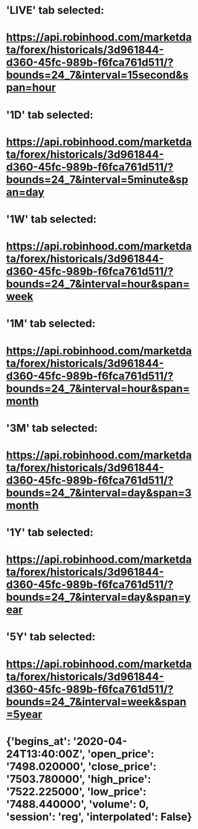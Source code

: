 # 'LIVE' tab selected:
# https://api.robinhood.com/marketdata/forex/historicals/3d961844-d360-45fc-989b-f6fca761d511/?bounds=24_7&interval=15second&span=hour
# '1D' tab selected:
# https://api.robinhood.com/marketdata/forex/historicals/3d961844-d360-45fc-989b-f6fca761d511/?bounds=24_7&interval=5minute&span=day
# '1W' tab selected:
# https://api.robinhood.com/marketdata/forex/historicals/3d961844-d360-45fc-989b-f6fca761d511/?bounds=24_7&interval=hour&span=week
# '1M' tab selected:
# https://api.robinhood.com/marketdata/forex/historicals/3d961844-d360-45fc-989b-f6fca761d511/?bounds=24_7&interval=hour&span=month
# '3M' tab selected:
# https://api.robinhood.com/marketdata/forex/historicals/3d961844-d360-45fc-989b-f6fca761d511/?bounds=24_7&interval=day&span=3month
# '1Y' tab selected:
# https://api.robinhood.com/marketdata/forex/historicals/3d961844-d360-45fc-989b-f6fca761d511/?bounds=24_7&interval=day&span=year
# '5Y' tab selected:
# https://api.robinhood.com/marketdata/forex/historicals/3d961844-d360-45fc-989b-f6fca761d511/?bounds=24_7&interval=week&span=5year
# {'begins_at': '2020-04-24T13:40:00Z', 'open_price': '7498.020000', 'close_price': '7503.780000', 'high_price': '7522.225000', 'low_price': '7488.440000', 'volume': 0, 'session': 'reg', 'interpolated': False}
